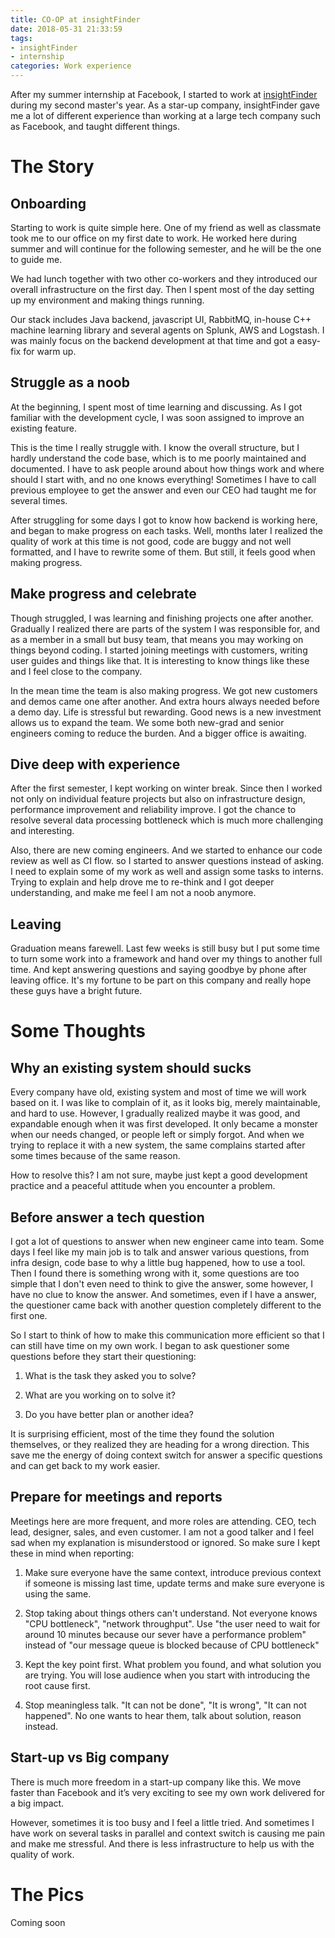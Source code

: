 ```yaml
---
title: CO-OP at insightFinder
date: 2018-05-31 21:33:59
tags:
- insightFinder
- internship
categories: Work experience
---
```

After my summer internship at Facebook, I started to work at [insightFinder](https://insightfinder.com) during my second master's year. As a star-up company, insightFinder gave me a lot of different experience than working at a large tech company such as Facebook, and taught different things.
<!-- more -->
# The Story

## Onboarding
Starting to work is quite simple here. One of my friend as well as classmate took me to our office on my first date to work. He worked here during summer and will continue for the following semester, and he will be the one to guide me.

We had lunch together with two other co-workers and they introduced our overall infrastructure on the first day. Then I spent most of the day setting up my environment and making things running.

Our stack includes Java backend, javascript UI, RabbitMQ, in-house C++ machine learning library and several agents on Splunk, AWS and Logstash. I was mainly focus on the backend development at that time and got a easy-fix for warm up.

## Struggle as a noob
At the beginning, I spent most of time learning and discussing. As I got familiar with the development cycle, I was soon assigned to improve an existing feature.

This is the time I really struggle with. I know the overall structure, but I hardly understand the code base, which is to me poorly maintained and documented. I have to ask people around about how things work and where should I start with, and no one knows everything! Sometimes I have to call previous employee to get the answer and even our CEO had taught me for several times.

After struggling for some days I got to know how backend is working here, and began to make progress on each tasks. Well, months later I realized the quality of work at this time is not good, code are buggy and not well formatted, and I have to rewrite some of them. But still, it feels good when making progress.

## Make progress and celebrate
Though struggled, I was learning and finishing projects one after another. Gradually I realized there are parts of the system I was responsible for, and as a member in a small but busy team, that means you may working on things beyond coding. I started joining meetings with customers, writing user guides and things like that. It is interesting to know things like these and I feel close to the company.

In the mean time the team is also making progress. We got new customers and demos came one after another. And extra hours always needed before a demo day. Life is stressful but rewarding. Good news is a new investment allows us to expand the team. We some both new-grad and senior engineers coming to reduce the burden. And a bigger office is awaiting.

## Dive deep with experience
After the first semester, I kept working on winter break. Since then I worked not only on individual feature projects but also on infrastructure design, performance improvement and reliability improve. I got the chance to resolve several data processing bottleneck which is much more challenging and interesting.

Also, there are new coming engineers. And we started to enhance our code review as well as CI flow. so I started to answer questions instead of asking. I need to explain some of my work as well and assign some tasks to interns. Trying to explain and help drove me to re-think and I got deeper understanding, and make me feel I am not a noob anymore.

## Leaving
Graduation means farewell. Last few weeks is still busy but I put some time to turn some work into a framework and hand over my things to another full time. And kept answering questions and saying goodbye by phone after leaving office. It's my fortune to be part on this company and really hope these guys have a bright future.


# Some Thoughts

## Why an existing system should sucks
Every company have old, existing system and most of time we will work based on it. I was like to complain of it, as it looks big, merely maintainable, and hard to use. However, I gradually realized maybe it was good, and expandable enough when it was first developed. It only became a monster when our needs changed, or people left or simply forgot. And when we trying to replace it with a new system, the same complains started after some times because of the same reason.

How to resolve this? I am not sure, maybe just kept a good development practice and a peaceful attitude when you encounter a problem.

## Before answer a tech question
I got a lot of questions to answer when new engineer came into team. Some days I feel like my main job is to talk and answer various questions, from infra design, code base to why a little bug happened, how to use a tool. Then I found there is something wrong with it, some questions are too simple that I don't even need to think to give the answer, some however, I have no clue to know the answer. And sometimes, even if I have a answer, the questioner came back with another question completely different to the first one.

So I start to think of how to make this communication more efficient so that I can still have time on my own work. I began to ask questioner some questions before they start their questioning:

1. What is the task they asked you to solve?

2. What are you working on to solve it?

3. Do you have better plan or another idea?

It is surprising efficient, most of the time they found the solution themselves, or they realized they are heading for a wrong direction. This save me the energy of doing context switch for answer a specific questions and can get back to my work easier.  

## Prepare for meetings and reports
Meetings here are more frequent, and more roles are attending. CEO, tech lead, designer, sales, and even customer. I am not a good talker and I feel sad when my explanation is misunderstood or ignored. So make sure I kept these in mind when reporting:

1. Make sure everyone have the same context, introduce previous context if someone is missing last time, update terms and make sure everyone is using the same.

2. Stop taking about things others can't understand. Not everyone knows "CPU bottleneck", "network throughput". Use "the user need to wait for around 10 minutes because our sever have a performance problem" instead of "our message queue is blocked because of CPU bottleneck"

3. Kept the key point first. What problem you found, and what solution you are trying. You will lose audience when you start with introducing the root cause first.

4. Stop meaningless talk. "It can not be done", "It is wrong", "It can not happened". No one wants to hear them, talk about solution, reason instead.

## Start-up vs Big company
There is much more freedom in a start-up company like this. We move faster than Facebook and it’s very exciting to see my own work delivered for a big impact.

However, sometimes it is too busy and I feel a little tried. And sometimes I have work on several tasks in parallel and context switch is causing me pain and make me stressful. And there is less infrastructure to help us with the quality of work.

# The Pics
Coming soon
